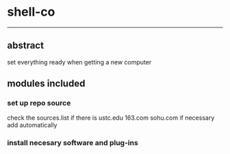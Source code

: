 # shell-co
------------------------------------------
## abstract

set everything ready when getting a new computer

## modules included

### set up repo source
check the sources.list if there is ustc.edu 163.com sohu.com if necessary add automatically

### install necesary software and plug-ins
